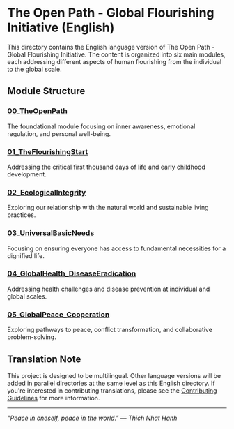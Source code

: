 # The Open Path - Global Flourishing Initiative (English)

This directory contains the English language version of The Open Path - Global Flourishing Initiative. The content is organized into six main modules, each addressing different aspects of human flourishing from the individual to the global scale.

## Module Structure

### [00_TheOpenPath](00_TheOpenPath/README.md)
The foundational module focusing on inner awareness, emotional regulation, and personal well-being.

### [01_TheFlourishingStart](01_TheFlourishingStart/README.md)
Addressing the critical first thousand days of life and early childhood development.

### [02_EcologicalIntegrity](02_EcologicalIntegrity/README.md)
Exploring our relationship with the natural world and sustainable living practices.

### [03_UniversalBasicNeeds](03_UniversalBasicNeeds/README.md)
Focusing on ensuring everyone has access to fundamental necessities for a dignified life.

### [04_GlobalHealth_DiseaseEradication](04_GlobalHealth_DiseaseEradication/README.md)
Addressing health challenges and disease prevention at individual and global scales.

### [05_GlobalPeace_Cooperation](05_GlobalPeace_Cooperation/README.md)
Exploring pathways to peace, conflict transformation, and collaborative problem-solving.

## Translation Note

This project is designed to be multilingual. Other language versions will be added in parallel directories at the same level as this English directory. If you're interested in contributing translations, please see the [Contributing Guidelines](../CONTRIBUTING.md) for more information.

---

*"Peace in oneself, peace in the world." — Thich Nhat Hanh*
